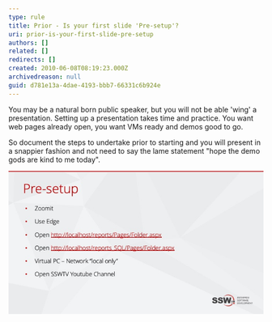 ```yaml
---
type: rule
title: Prior - Is your first slide 'Pre-setup'?
uri: prior-is-your-first-slide-pre-setup
authors: []
related: []
redirects: []
created: 2010-06-08T08:19:23.000Z
archivedreason: null
guid: d781e13a-4dae-4193-bbb7-66331c6b924e
---
```

You may be a natural born public speaker, but you will not be able 'wing' a presentation. Setting up a presentation takes time and practice. You want web pages already open, you want VMs ready and demos good to go.  

<!--endintro-->

So document the steps to undertake prior to starting and you will present in a snappier fashion and not need to say the lame statement "hope the demo gods are kind to me today".

![Figure: Use a Pre-setup slide prior to the presentation and your pace will be snappier](presetup.jpg)